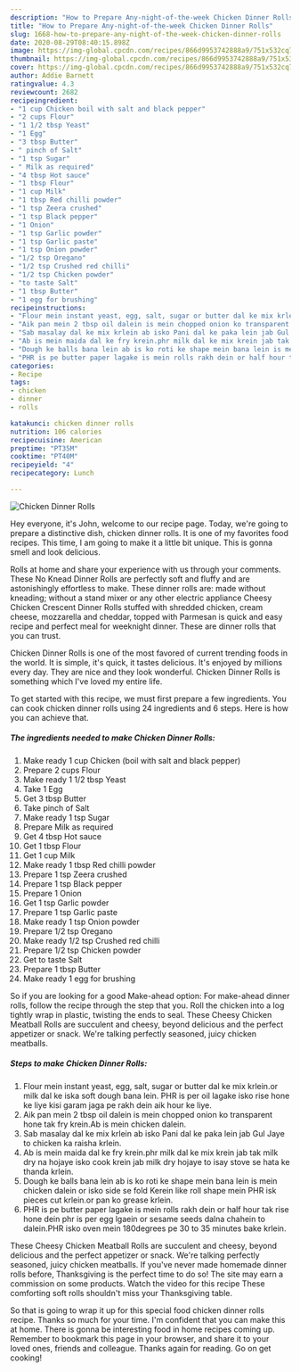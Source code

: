 ```yaml
---
description: "How to Prepare Any-night-of-the-week Chicken Dinner Rolls"
title: "How to Prepare Any-night-of-the-week Chicken Dinner Rolls"
slug: 1668-how-to-prepare-any-night-of-the-week-chicken-dinner-rolls
date: 2020-08-29T08:40:15.898Z
image: https://img-global.cpcdn.com/recipes/866d9953742888a9/751x532cq70/chicken-dinner-rolls-recipe-main-photo.jpg
thumbnail: https://img-global.cpcdn.com/recipes/866d9953742888a9/751x532cq70/chicken-dinner-rolls-recipe-main-photo.jpg
cover: https://img-global.cpcdn.com/recipes/866d9953742888a9/751x532cq70/chicken-dinner-rolls-recipe-main-photo.jpg
author: Addie Barnett
ratingvalue: 4.3
reviewcount: 2682
recipeingredient:
- "1 cup Chicken boil with salt and black pepper"
- "2 cups Flour"
- "1 1/2 tbsp Yeast"
- "1 Egg"
- "3 tbsp Butter"
- " pinch of Salt"
- "1 tsp Sugar"
- " Milk as required"
- "4 tbsp Hot sauce"
- "1 tbsp Flour"
- "1 cup Milk"
- "1 tbsp Red chilli powder"
- "1 tsp Zeera crushed"
- "1 tsp Black pepper"
- "1 Onion"
- "1 tsp Garlic powder"
- "1 tsp Garlic paste"
- "1 tsp Onion powder"
- "1/2 tsp Oregano"
- "1/2 tsp Crushed red chilli"
- "1/2 tsp Chicken powder"
- "to taste Salt"
- "1 tbsp Butter"
- "1 egg for brushing"
recipeinstructions:
- "Flour mein instant yeast, egg, salt, sugar or butter dal ke mix krlein.or milk dal ke iska soft dough bana lein. PHR is per oil lagake isko rise hone ke liye kisi garam jaga pe rakh dein aik hour ke liye."
- "Aik pan mein 2 tbsp oil dalein is mein chopped onion ko transparent hone tak fry krein.Ab is mein chicken dalein."
- "Sab masalay dal ke mix krlein ab isko Pani dal ke paka lein jab Gul Jaye to chicken ka raisha krlein."
- "Ab is mein maida dal ke fry krein.phr milk dal ke mix krein jab tak milk dry na hojaye isko cook krein jab milk dry hojaye to isay stove se hata ke thanda krlein."
- "Dough ke balls bana lein ab is ko roti ke shape mein bana lein is mein chicken dalein or isko side se fold Kerein like roll shape mein PHR isk pieces cut krlein.or pan ko grease krlein."
- "PHR is pe butter paper lagake is mein rolls rakh dein or half hour tak rise hone dein phr is per egg lgaein or sesame seeds dalna chahein to dalein.PHR isko oven mein 180degrees pe 30 to 35 minutes bake krlein."
categories:
- Recipe
tags:
- chicken
- dinner
- rolls

katakunci: chicken dinner rolls 
nutrition: 106 calories
recipecuisine: American
preptime: "PT35M"
cooktime: "PT40M"
recipeyield: "4"
recipecategory: Lunch

---
```



![Chicken Dinner Rolls](https://img-global.cpcdn.com/recipes/866d9953742888a9/751x532cq70/chicken-dinner-rolls-recipe-main-photo.jpg)

Hey everyone, it's John, welcome to our recipe page. Today, we're going to prepare a distinctive dish, chicken dinner rolls. It is one of my favorites food recipes. This time, I am going to make it a little bit unique. This is gonna smell and look delicious.

Rolls at home and share your experience with us through your comments. These No Knead Dinner Rolls are perfectly soft and fluffy and are astonishingly effortless to make. These dinner rolls are: made without kneading; without a stand mixer or any other electric appliance Cheesy Chicken Crescent Dinner Rolls stuffed with shredded chicken, cream cheese, mozzarella and cheddar, topped with Parmesan is quick and easy recipe and perfect meal for weeknight dinner. These are dinner rolls that you can trust.

Chicken Dinner Rolls is one of the most favored of current trending foods in the world. It is simple, it's quick, it tastes delicious. It's enjoyed by millions every day. They are nice and they look wonderful. Chicken Dinner Rolls is something which I've loved my entire life.


To get started with this recipe, we must first prepare a few ingredients. You can cook chicken dinner rolls using 24 ingredients and 6 steps. Here is how you can achieve that.

<!--inarticleads1-->

##### The ingredients needed to make Chicken Dinner Rolls:

1. Make ready 1 cup Chicken (boil with salt and black pepper)
1. Prepare 2 cups Flour
1. Make ready 1 1/2 tbsp Yeast
1. Take 1 Egg
1. Get 3 tbsp Butter
1. Take  pinch of Salt
1. Make ready 1 tsp Sugar
1. Prepare  Milk as required
1. Get 4 tbsp Hot sauce
1. Get 1 tbsp Flour
1. Get 1 cup Milk
1. Make ready 1 tbsp Red chilli powder
1. Prepare 1 tsp Zeera crushed
1. Prepare 1 tsp Black pepper
1. Prepare 1 Onion
1. Get 1 tsp Garlic powder
1. Prepare 1 tsp Garlic paste
1. Make ready 1 tsp Onion powder
1. Prepare 1/2 tsp Oregano
1. Make ready 1/2 tsp Crushed red chilli
1. Prepare 1/2 tsp Chicken powder
1. Get to taste Salt
1. Prepare 1 tbsp Butter
1. Make ready 1 egg for brushing


So if you are looking for a good Make-ahead option: For make-ahead dinner rolls, follow the recipe through the step that you. Roll the chicken into a log tightly wrap in plastic, twisting the ends to seal. These Cheesy Chicken Meatball Rolls are succulent and cheesy, beyond delicious and the perfect appetizer or snack. We&#39;re talking perfectly seasoned, juicy chicken meatballs. 

<!--inarticleads2-->

##### Steps to make Chicken Dinner Rolls:

1. Flour mein instant yeast, egg, salt, sugar or butter dal ke mix krlein.or milk dal ke iska soft dough bana lein. PHR is per oil lagake isko rise hone ke liye kisi garam jaga pe rakh dein aik hour ke liye.
1. Aik pan mein 2 tbsp oil dalein is mein chopped onion ko transparent hone tak fry krein.Ab is mein chicken dalein.
1. Sab masalay dal ke mix krlein ab isko Pani dal ke paka lein jab Gul Jaye to chicken ka raisha krlein.
1. Ab is mein maida dal ke fry krein.phr milk dal ke mix krein jab tak milk dry na hojaye isko cook krein jab milk dry hojaye to isay stove se hata ke thanda krlein.
1. Dough ke balls bana lein ab is ko roti ke shape mein bana lein is mein chicken dalein or isko side se fold Kerein like roll shape mein PHR isk pieces cut krlein.or pan ko grease krlein.
1. PHR is pe butter paper lagake is mein rolls rakh dein or half hour tak rise hone dein phr is per egg lgaein or sesame seeds dalna chahein to dalein.PHR isko oven mein 180degrees pe 30 to 35 minutes bake krlein.


These Cheesy Chicken Meatball Rolls are succulent and cheesy, beyond delicious and the perfect appetizer or snack. We&#39;re talking perfectly seasoned, juicy chicken meatballs. If you&#39;ve never made homemade dinner rolls before, Thanksgiving is the perfect time to do so! The site may earn a commission on some products. Watch the video for this recipe These comforting soft rolls shouldn&#39;t miss your Thanksgiving table. 

So that is going to wrap it up for this special food chicken dinner rolls recipe. Thanks so much for your time. I'm confident that you can make this at home. There is gonna be interesting food in home recipes coming up. Remember to bookmark this page in your browser, and share it to your loved ones, friends and colleague. Thanks again for reading. Go on get cooking!
